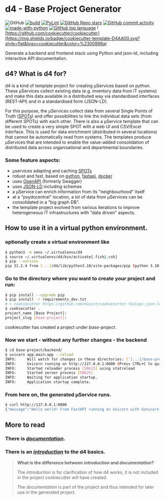 # d4 - Base Project Generator

![GitHub](https://img.shields.io/github/license/mleist/d4?color=00998a)
[![build](https://github.com/mleist/d4/actions/workflows/spot_tests.yml/badge.svg)](https://github.com/mleist/d4/actions/workflows/spot_tests.yml)
[![PyLint](https://github.com/mleist/d4/actions/workflows/lint.yml/badge.svg)](https://github.com/mleist/d4/actions/workflows/lint.yml)
[![GitHub Repo stars](https://img.shields.io/github/stars/mleist/d4?color=%2300998a&style=flat)](https://github.com/mleist/d4/stargazers)
[![GitHub commit activity](https://img.shields.io/github/commit-activity/m/mleist/d4?color=%2300998a&style=flat)](https://github.com/mleist/d4/graphs/commit-activity)
[![made-with-python](https://img.shields.io/badge/Made%20with-Python-1f425f.svg?color=%2300998a&style=flat)](https://www.python.org/)
[![GitHub top language](https://img.shields.io/github/languages/top/mleist/d4?color=%2300998a)](https://github.com/mleist/d4/search?l=python)
![https://github.com/cookiecutter/cookiecutter](https://img.shields.io/badge/cookiecutter-template-D4AA00.svg?style=flat&logo=cookiecutter&color=%2300998a)


Generate a backend and frontend stack using Python and json-ld, including interactive API documentation.

## d4? What is d4 for?

d4 is a kind of template project for creating µServices based on python.
These µServices collect existing data (e.g. inventory data from IT systems) and make this data available
in a distributed way via standardised interfaces (REST-API) and in a standardised form (JSON-LD).

For this purpose, the µServices collect data from several Single Points of Truth ([SPOTs](https://en.wikipedia.org/wiki/Single_source_of_truth))
and offer possibilities to link the individual data sets (from different SPOTs) with each other.
There is also a µService template that can be used to create a very simple SPOT with a web UI and CSV/Excel interface.
This is used for data enrichment (distributed in several locations) that cannot be automatically read from systems.
The templates produce µServices that are intended to enable the value-added consolidation of distributed data across
organisational and departmental boundaries. 

### Some feature aspects:

- µservices adapting and caching [SPOTs](https://en.wikipedia.org/wiki/Single_source_of_truth)
- robust and fast, based on [python](https://www.python.org/), [fastapi](https://fastapi.tiangolo.com/), [docker](https://www.docker.com/)
- uses [OpenAPI](https://en.wikipedia.org/wiki/OpenAPI_Specification) (formerly Swagger)
- uses [JSON-LD](https://www.w3.org/TR/json-ld/) including schemas
- a µService can enrich information from its "neighbourhood" itself
- at a "psydocentral" location, a lot of data from µServices can be consolidated in a "big graph DB".
- the template project evolved from various iterations to improve heterogeneous IT infrastructures with "data driven" aspects.


## How to use it in a virtual python environment.

### optionally create a virtual environment like

```bash
$ python3 -m venv ~/.virtualenvs/d4
$ source ~/.virtualenvs/d4/bin/activate[.fish|.csh]
$ pip --version
pip 21.2.4 from [...]/d4/lib/python3.10/site-packages/pip (python 3.10)
```


### Go to the directory where you want to create your project and run:

```bash
$ pip install --upgrade pip
$ pip install -r requirements_dev.txt
# > cookiecutter https://github.com/mleist/cookiecutter-fastapi-json-ld
$ cookiecutter .
project_name [Base Project]:
project_slug [base-project]:
```
cookiecutter has created a project under _base-project_.

### Now we start - without any further changes - the backend

```bash
$ cd base-project/backend/
$ uvicorn app.main:app --reload
INFO:     Will watch for changes in these directories: ['[...]/base-project/backend']
INFO:     Uvicorn running on http://127.0.0.1:8000 (Press CTRL+C to quit)
INFO:     Started reloader process [50623] using statreload
INFO:     Started server process [50625]
INFO:     Waiting for application startup.
INFO:     Application startup complete.
```
### From here on, the generated µService runs.

```bash
$ curl http://127.0.0.1:8000
{"message":"Hello world! From FastAPI running on Uvicorn with Gunicorn. Using Python 3.10"}
```
## More to read

### There is [_documentation_]({{cookiecutter.project_slug}}/docs).

### There is an [_introduction_](./docs/intro.md) to the d4 basics.

> **What is the difference between _introduction_ and _documentation_?**
> 
> The _introduction_ is for clarification of how d4 works, it is not included in the project cookiecutter will have created.
>
> The _documentation_ is part of the project and thus intended for later use in the generated project.
